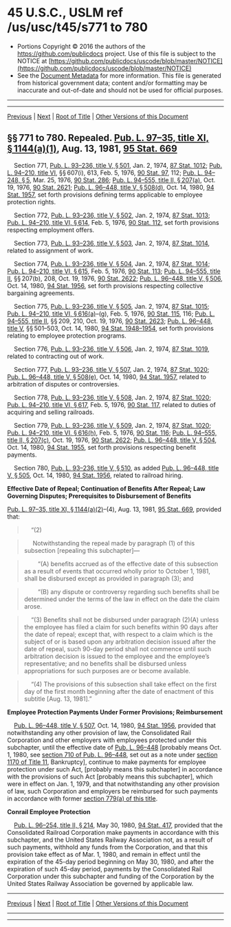 ---
---

# 45 U.S.C., USLM ref /us/usc/t45/s771 to 780

* Portions Copyright © 2016 the authors of the https://github.com/publicdocs project.
  Use of this file is subject to the NOTICE at [https://github.com/publicdocs/uscode/blob/master/NOTICE](https://github.com/publicdocs/uscode/blob/master/NOTICE)
* See the [Document Metadata](././../../../../..//README.md) for more information.
  This file is generated from historical government data; content and/or formatting may be inaccurate and out-of-date and should not be used for official purposes.

----------
----------

[Previous](./../../../../..//us/usc/t45/ch16/schV/m__us_usc_t45_ch16_schV.md) | [Next](./../../../../..//us/usc/t45/ch16/schVI/m__us_usc_t45_ch16_schVI.md) | [Root of Title](./../../../../../) | [Other Versions of this Document](https://publicdocs.github.io/go/links?ns=uslm&ref=%2Fus%2Fusc%2Ft45%2Fs771+to+780)

## §§ 771 to 780. Repealed. [Pub. L. 97–35, title XI, § 1144(a)(1)][/us/pl/97/35/s1144/a/1], Aug. 13, 1981, [95 Stat. 669][/us/stat/95/669]

    Section 771, [Pub. L. 93–236, title V, § 501][/us/pl/93/236/s501], Jan. 2, 1974, [87 Stat. 1012][/us/stat/87/1012]; [Pub. L. 94–210, title VI][/us/pl/94/210], §§ 607(i), 613, Feb. 5, 1976, [90 Stat. 97][/us/stat/90/97], 112; [Pub. L. 94–248, § 5][/us/pl/94/248/s5], Mar. 25, 1976, [90 Stat. 286][/us/stat/90/286]; [Pub. L. 94–555, title II, § 207(a)][/us/pl/94/555/s207/a], Oct. 19, 1976, [90 Stat. 2621][/us/stat/90/2621]; [Pub. L. 96–448, title V, § 508(d)][/us/pl/96/448/s508/d], Oct. 14, 1980, [94 Stat. 1957][/us/stat/94/1957], set forth provisions defining terms applicable to employee protection rights.

    Section 772, [Pub. L. 93–236, title V, § 502][/us/pl/93/236/s502], Jan. 2, 1974, [87 Stat. 1013][/us/stat/87/1013]; [Pub. L. 94–210, title VI, § 614][/us/pl/94/210/s614], Feb. 5, 1976, [90 Stat. 112][/us/stat/90/112], set forth provisions respecting employment offers.

    Section 773, [Pub. L. 93–236, title V, § 503][/us/pl/93/236/s503], Jan. 2, 1974, [87 Stat. 1014][/us/stat/87/1014], related to assignment of work.

    Section 774, [Pub. L. 93–236, title V, § 504][/us/pl/93/236/s504], Jan. 2, 1974, [87 Stat. 1014][/us/stat/87/1014]; [Pub. L. 94–210, title VI, § 615][/us/pl/94/210/s615], Feb. 5, 1976, [90 Stat. 113][/us/stat/90/113]; [Pub. L. 94–555, title II][/us/pl/94/555], §§ 207(b), 208, Oct. 19, 1976, [90 Stat. 2622][/us/stat/90/2622]; [Pub. L. 96–448, title V, § 506][/us/pl/96/448/s506], Oct. 14, 1980, [94 Stat. 1956][/us/stat/94/1956], set forth provisions respecting collective bargaining agreements.

    Section 775, [Pub. L. 93–236, title V, § 505][/us/pl/93/236/s505], Jan. 2, 1974, [87 Stat. 1015][/us/stat/87/1015]; [Pub. L. 94–210, title VI, § 616(a)][/us/pl/94/210/s616/a]–(g), Feb. 5, 1976, [90 Stat. 115][/us/stat/90/115], 116; [Pub. L. 94–555, title II][/us/pl/94/555], §§ 209, 210, Oct. 19, 1976, [90 Stat. 2623][/us/stat/90/2623]; [Pub. L. 96–448, title V][/us/pl/96/448], §§ 501–503, Oct. 14, 1980, [94 Stat. 1948–1954][/us/stat/94/1948-1954], set forth provisions relating to employee protection programs.

    Section 776, [Pub. L. 93–236, title V, § 506][/us/pl/93/236/s506], Jan. 2, 1974, [87 Stat. 1019][/us/stat/87/1019], related to contracting out of work.

    Section 777, [Pub. L. 93–236, title V, § 507][/us/pl/93/236/s507], Jan. 2, 1974, [87 Stat. 1020][/us/stat/87/1020]; [Pub. L. 96–448, title V, § 508(e)][/us/pl/96/448/s508/e], Oct. 14, 1980, [94 Stat. 1957][/us/stat/94/1957], related to arbitration of disputes or controversies.

    Section 778, [Pub. L. 93–236, title V, § 508][/us/pl/93/236/s508], Jan. 2, 1974, [87 Stat. 1020][/us/stat/87/1020]; [Pub. L. 94–210, title VI, § 617][/us/pl/94/210/s617], Feb. 5, 1976, [90 Stat. 117][/us/stat/90/117], related to duties of acquiring and selling railroads.

    Section 779, [Pub. L. 93–236, title V, § 509][/us/pl/93/236/s509], Jan. 2, 1974, [87 Stat. 1020][/us/stat/87/1020]; [Pub. L. 94–210, title VI, § 616(h)][/us/pl/94/210/s616/h], Feb. 5, 1976, [90 Stat. 116][/us/stat/90/116]; [Pub. L. 94–555, title II, § 207(c)][/us/pl/94/555/s207/c], Oct. 19, 1976, [90 Stat. 2622][/us/stat/90/2622]; [Pub. L. 96–448, title V, § 504][/us/pl/96/448/s504], Oct. 14, 1980, [94 Stat. 1955][/us/stat/94/1955], set forth provisions respecting benefit payments.

    Section 780, [Pub. L. 93–236, title V, § 510][/us/pl/93/236/s510], as added [Pub. L. 96–448, title V, § 505][/us/pl/96/448/s505], Oct. 14, 1980, [94 Stat. 1956][/us/stat/94/1956], related to railroad hiring.

 __Effective Date of Repeal; Continuation of Benefits After Repeal; Law Governing Disputes; Prerequisites to Disbursement of Benefits__ 

[Pub. L. 97–35, title XI, § 1144(a)(2)][/us/pl/97/35/s1144/a/2]–(4), Aug. 13, 1981, [95 Stat. 669][/us/stat/95/669], provided that:

>     “(2)

>      Notwithstanding the repeal made by paragraph (1) of this subsection \[repealing this subchapter\]—

>         “(A) benefits accrued as of the effective date of this subsection as a result of events that occurred wholly prior to October 1, 1981, shall be disbursed except as provided in paragraph (3); and

>         “(B) any dispute or controversy regarding such benefits shall be determined under the terms of the law in effect on the date the claim arose.

>     “(3) Benefits shall not be disbursed under paragraph (2)(A) unless the employee has filed a claim for such benefits within 90 days after the date of repeal; except that, with respect to a claim which is the subject of or is based upon any arbitration decision issued after the date of repeal, such 90-day period shall not commence until such arbitration decision is issued to the employee and the employee’s representative; and no benefits shall be disbursed unless appropriations for such purposes are or become available.

>     “(4) The provisions of this subsection shall take effect on the first day of the first month beginning after the date of enactment of this subtitle \[Aug. 13, 1981\].”

 __Employee Protection Payments Under Former Provisions; Reimbursement__ 

    [Pub. L. 96–448, title V, § 507][/us/pl/96/448/s507], Oct. 14, 1980, [94 Stat. 1956][/us/stat/94/1956], provided that notwithstanding any other provision of law, the Consolidated Rail Corporation and other employers with employees protected under this subchapter, until the effective date of [Pub. L. 96–448][/us/pl/96/448] \[probably means Oct. 1, 1980, see [section 710 of Pub. L. 96–448][/us/pl/96/448/s710], set out as a note under [section 1170 of Title 11][/us/usc/t11/s1170], Bankruptcy\], continue to make payments for employee protection under such Act, \[probably means this subchapter\] in accordance with the provisions of such Act \[probably means this subchapter\], which were in effect on Jan. 1, 1979, and that notwithstanding any other provision of law, such Corporation and employers be reimbursed for such payments in accordance with former [section 779(a) of this title][/us/usc/t45/s779/a].

 __Conrail Employee Protection__ 

    [Pub. L. 96–254, title II, § 214][/us/pl/96/254/s214], May 30, 1980, [94 Stat. 417][/us/stat/94/417], provided that the Consolidated Railroad Corporation make payments in accordance with this subchapter, and the United States Railway Association not, as a result of such payments, withhold any funds from the Corporation, and that this provision take effect as of Mar. 1, 1980, and remain in effect until the expiration of the 45-day period beginning on May 30, 1980, and after the expiration of such 45-day period, payments by the Consolidated Rail Corporation under this subchapter and funding of the Corporation by the United States Railway Association be governed by applicable law.

----------

[Previous](./../../../../..//us/usc/t45/ch16/schV/m__us_usc_t45_ch16_schV.md) | [Next](./../../../../..//us/usc/t45/ch16/schVI/m__us_usc_t45_ch16_schVI.md) | [Root of Title](./../../../../../) | [Other Versions of this Document](https://publicdocs.github.io/go/links?ns=uslm&ref=%2Fus%2Fusc%2Ft45%2Fs771+to+780)

----------
----------

[/us/pl/97/35/s1144/a/1]: https://publicdocs.github.io/go/links?ns=uslm&ref=%2Fus%2Fpl%2F97%2F35%2Fs1144%2Fa%2F1
[/us/stat/95/669]: https://publicdocs.github.io/go/links?ns=uslm&ref=%2Fus%2Fstat%2F95%2F669
[/us/pl/93/236/s501]: https://publicdocs.github.io/go/links?ns=uslm&ref=%2Fus%2Fpl%2F93%2F236%2Fs501
[/us/stat/87/1012]: https://publicdocs.github.io/go/links?ns=uslm&ref=%2Fus%2Fstat%2F87%2F1012
[/us/pl/94/210]: https://publicdocs.github.io/go/links?ns=uslm&ref=%2Fus%2Fpl%2F94%2F210
[/us/stat/90/97]: https://publicdocs.github.io/go/links?ns=uslm&ref=%2Fus%2Fstat%2F90%2F97
[/us/pl/94/248/s5]: https://publicdocs.github.io/go/links?ns=uslm&ref=%2Fus%2Fpl%2F94%2F248%2Fs5
[/us/stat/90/286]: https://publicdocs.github.io/go/links?ns=uslm&ref=%2Fus%2Fstat%2F90%2F286
[/us/pl/94/555/s207/a]: https://publicdocs.github.io/go/links?ns=uslm&ref=%2Fus%2Fpl%2F94%2F555%2Fs207%2Fa
[/us/stat/90/2621]: https://publicdocs.github.io/go/links?ns=uslm&ref=%2Fus%2Fstat%2F90%2F2621
[/us/pl/96/448/s508/d]: https://publicdocs.github.io/go/links?ns=uslm&ref=%2Fus%2Fpl%2F96%2F448%2Fs508%2Fd
[/us/stat/94/1957]: https://publicdocs.github.io/go/links?ns=uslm&ref=%2Fus%2Fstat%2F94%2F1957
[/us/pl/93/236/s502]: https://publicdocs.github.io/go/links?ns=uslm&ref=%2Fus%2Fpl%2F93%2F236%2Fs502
[/us/stat/87/1013]: https://publicdocs.github.io/go/links?ns=uslm&ref=%2Fus%2Fstat%2F87%2F1013
[/us/pl/94/210/s614]: https://publicdocs.github.io/go/links?ns=uslm&ref=%2Fus%2Fpl%2F94%2F210%2Fs614
[/us/stat/90/112]: https://publicdocs.github.io/go/links?ns=uslm&ref=%2Fus%2Fstat%2F90%2F112
[/us/pl/93/236/s503]: https://publicdocs.github.io/go/links?ns=uslm&ref=%2Fus%2Fpl%2F93%2F236%2Fs503
[/us/stat/87/1014]: https://publicdocs.github.io/go/links?ns=uslm&ref=%2Fus%2Fstat%2F87%2F1014
[/us/pl/93/236/s504]: https://publicdocs.github.io/go/links?ns=uslm&ref=%2Fus%2Fpl%2F93%2F236%2Fs504
[/us/stat/87/1014]: https://publicdocs.github.io/go/links?ns=uslm&ref=%2Fus%2Fstat%2F87%2F1014
[/us/pl/94/210/s615]: https://publicdocs.github.io/go/links?ns=uslm&ref=%2Fus%2Fpl%2F94%2F210%2Fs615
[/us/stat/90/113]: https://publicdocs.github.io/go/links?ns=uslm&ref=%2Fus%2Fstat%2F90%2F113
[/us/pl/94/555]: https://publicdocs.github.io/go/links?ns=uslm&ref=%2Fus%2Fpl%2F94%2F555
[/us/stat/90/2622]: https://publicdocs.github.io/go/links?ns=uslm&ref=%2Fus%2Fstat%2F90%2F2622
[/us/pl/96/448/s506]: https://publicdocs.github.io/go/links?ns=uslm&ref=%2Fus%2Fpl%2F96%2F448%2Fs506
[/us/stat/94/1956]: https://publicdocs.github.io/go/links?ns=uslm&ref=%2Fus%2Fstat%2F94%2F1956
[/us/pl/93/236/s505]: https://publicdocs.github.io/go/links?ns=uslm&ref=%2Fus%2Fpl%2F93%2F236%2Fs505
[/us/stat/87/1015]: https://publicdocs.github.io/go/links?ns=uslm&ref=%2Fus%2Fstat%2F87%2F1015
[/us/pl/94/210/s616/a]: https://publicdocs.github.io/go/links?ns=uslm&ref=%2Fus%2Fpl%2F94%2F210%2Fs616%2Fa
[/us/stat/90/115]: https://publicdocs.github.io/go/links?ns=uslm&ref=%2Fus%2Fstat%2F90%2F115
[/us/pl/94/555]: https://publicdocs.github.io/go/links?ns=uslm&ref=%2Fus%2Fpl%2F94%2F555
[/us/stat/90/2623]: https://publicdocs.github.io/go/links?ns=uslm&ref=%2Fus%2Fstat%2F90%2F2623
[/us/pl/96/448]: https://publicdocs.github.io/go/links?ns=uslm&ref=%2Fus%2Fpl%2F96%2F448
[/us/stat/94/1948-1954]: https://publicdocs.github.io/go/links?ns=uslm&ref=%2Fus%2Fstat%2F94%2F1948-1954
[/us/pl/93/236/s506]: https://publicdocs.github.io/go/links?ns=uslm&ref=%2Fus%2Fpl%2F93%2F236%2Fs506
[/us/stat/87/1019]: https://publicdocs.github.io/go/links?ns=uslm&ref=%2Fus%2Fstat%2F87%2F1019
[/us/pl/93/236/s507]: https://publicdocs.github.io/go/links?ns=uslm&ref=%2Fus%2Fpl%2F93%2F236%2Fs507
[/us/stat/87/1020]: https://publicdocs.github.io/go/links?ns=uslm&ref=%2Fus%2Fstat%2F87%2F1020
[/us/pl/96/448/s508/e]: https://publicdocs.github.io/go/links?ns=uslm&ref=%2Fus%2Fpl%2F96%2F448%2Fs508%2Fe
[/us/stat/94/1957]: https://publicdocs.github.io/go/links?ns=uslm&ref=%2Fus%2Fstat%2F94%2F1957
[/us/pl/93/236/s508]: https://publicdocs.github.io/go/links?ns=uslm&ref=%2Fus%2Fpl%2F93%2F236%2Fs508
[/us/stat/87/1020]: https://publicdocs.github.io/go/links?ns=uslm&ref=%2Fus%2Fstat%2F87%2F1020
[/us/pl/94/210/s617]: https://publicdocs.github.io/go/links?ns=uslm&ref=%2Fus%2Fpl%2F94%2F210%2Fs617
[/us/stat/90/117]: https://publicdocs.github.io/go/links?ns=uslm&ref=%2Fus%2Fstat%2F90%2F117
[/us/pl/93/236/s509]: https://publicdocs.github.io/go/links?ns=uslm&ref=%2Fus%2Fpl%2F93%2F236%2Fs509
[/us/stat/87/1020]: https://publicdocs.github.io/go/links?ns=uslm&ref=%2Fus%2Fstat%2F87%2F1020
[/us/pl/94/210/s616/h]: https://publicdocs.github.io/go/links?ns=uslm&ref=%2Fus%2Fpl%2F94%2F210%2Fs616%2Fh
[/us/stat/90/116]: https://publicdocs.github.io/go/links?ns=uslm&ref=%2Fus%2Fstat%2F90%2F116
[/us/pl/94/555/s207/c]: https://publicdocs.github.io/go/links?ns=uslm&ref=%2Fus%2Fpl%2F94%2F555%2Fs207%2Fc
[/us/stat/90/2622]: https://publicdocs.github.io/go/links?ns=uslm&ref=%2Fus%2Fstat%2F90%2F2622
[/us/pl/96/448/s504]: https://publicdocs.github.io/go/links?ns=uslm&ref=%2Fus%2Fpl%2F96%2F448%2Fs504
[/us/stat/94/1955]: https://publicdocs.github.io/go/links?ns=uslm&ref=%2Fus%2Fstat%2F94%2F1955
[/us/pl/93/236/s510]: https://publicdocs.github.io/go/links?ns=uslm&ref=%2Fus%2Fpl%2F93%2F236%2Fs510
[/us/pl/96/448/s505]: https://publicdocs.github.io/go/links?ns=uslm&ref=%2Fus%2Fpl%2F96%2F448%2Fs505
[/us/stat/94/1956]: https://publicdocs.github.io/go/links?ns=uslm&ref=%2Fus%2Fstat%2F94%2F1956
[/us/pl/97/35/s1144/a/2]: https://publicdocs.github.io/go/links?ns=uslm&ref=%2Fus%2Fpl%2F97%2F35%2Fs1144%2Fa%2F2
[/us/stat/95/669]: https://publicdocs.github.io/go/links?ns=uslm&ref=%2Fus%2Fstat%2F95%2F669
[/us/pl/96/448/s507]: https://publicdocs.github.io/go/links?ns=uslm&ref=%2Fus%2Fpl%2F96%2F448%2Fs507
[/us/stat/94/1956]: https://publicdocs.github.io/go/links?ns=uslm&ref=%2Fus%2Fstat%2F94%2F1956
[/us/pl/96/448]: https://publicdocs.github.io/go/links?ns=uslm&ref=%2Fus%2Fpl%2F96%2F448
[/us/pl/96/448/s710]: https://publicdocs.github.io/go/links?ns=uslm&ref=%2Fus%2Fpl%2F96%2F448%2Fs710
[/us/usc/t11/s1170]: https://publicdocs.github.io/go/links?ns=uslm&ref=%2Fus%2Fusc%2Ft11%2Fs1170
[/us/usc/t45/s779/a]: https://publicdocs.github.io/go/links?ns=uslm&ref=%2Fus%2Fusc%2Ft45%2Fs779%2Fa
[/us/pl/96/254/s214]: https://publicdocs.github.io/go/links?ns=uslm&ref=%2Fus%2Fpl%2F96%2F254%2Fs214
[/us/stat/94/417]: https://publicdocs.github.io/go/links?ns=uslm&ref=%2Fus%2Fstat%2F94%2F417



